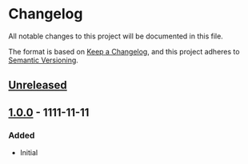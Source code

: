 # Changelog
All notable changes to this project will be documented in this file.

The format is based on [Keep a Changelog](https://keepachangelog.com/en/1.1.0/),
and this project adheres to [Semantic Versioning](https://semver.org/spec/v2.0.0.html).






## [Unreleased]



## [1.0.0] - 1111-11-11
### Added
- Initial






[Unreleased]: https://github.com/valtech-commerce/keepachangelog/compare/1.0.0...HEAD
[1.0.0]:      https://github.com/valtech-commerce/keepachangelog/releases/tag/1.0.0
